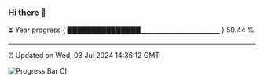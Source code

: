 ### Hi there 👋

⏳ Year progress { ███████████████▁▁▁▁▁▁▁▁▁▁▁▁▁▁▁ } 50.44 %

---

⏰ Updated on Wed, 03 Jul 2024 14:36:12 GMT

![Progress Bar CI](https://github.com/IshwaranRudhara/GIT-ACTION/workflows/Progress%20Bar%20CI/badge.svg)
